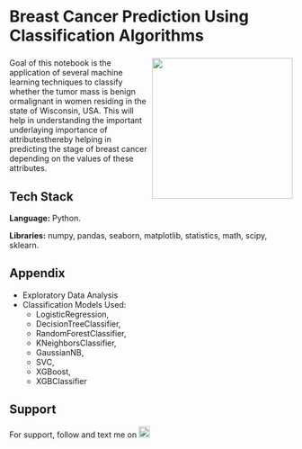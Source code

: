 # Breast Cancer Prediction Using Classification Algorithms

###

<img align="right" height="250" src="https://export-download.canva.com/j0g_k/DAFgolj0g_k/382/0-2874814825310937997.gif?X-Amz-Algorithm=AWS4-HMAC-SHA256&X-Amz-Credential=AKIAJHKNGJLC2J7OGJ6Q%2F20230603%2Fus-east-1%2Fs3%2Faws4_request&X-Amz-Date=20230603T181501Z&X-Amz-Expires=65026&X-Amz-Signature=f1777a741d2cfe4e232032458b16469a65ebfc2090db3179bbd8d5ddec3aba93&X-Amz-SignedHeaders=host&response-content-disposition=attachment%3B%20filename%2A%3DUTF-8%27%27World%2520Cancer%2520Day.gif&response-expires=Sun%2C%2004%20Jun%202023%2012%3A18%3A47%20GMT"/>

###

Goal of this notebook is the application of several machine learning techniques to classify whether the tumor mass is benign ormalignant in women residing in the state of Wisconsin, USA. This will help in understanding the important underlaying importance of attributesthereby helping in predicting the stage of breast cancer depending on the values of these attributes.

## Tech Stack

**Language:** Python.

**Libraries:** numpy, pandas, seaborn, matplotlib, statistics, math, scipy, sklearn.

## Appendix

* Exploratory Data Analysis
* Classification Models Used: 
   * LogisticRegression, 
   * DecisionTreeClassifier, 
   * RandomForestClassifier, 
   * KNeighborsClassifier, 
   * GaussianNB, 
   * SVC, 
   * XGBoost, 
   * XGBClassifier

## Support

For support, follow and text me on </a>
    <a href="https://www.linkedin.com/in/tajamulk2/" target="_blank">
    <img src="https://img.shields.io/static/v1?message=LinkedIn&logo=linkedin&label=&color=0077B5&logoColor=white&labelColor=&style=plastic" height="20" alt="linkedin logo"  />
  </a>



